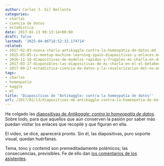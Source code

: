 ```yaml
---
author: Carlos J. Gil Bellosta
categories:
- charlas
- ciencia de datos
- estadística
date: 2017-02-13 08:13:14+00:00
draft: false
lastmod: '2025-04-06T18:52:32.174714'
related:
- 2017-02-03-nueva-charla-antikaggle-contra-la-homeopatia-de-datos.md
- 2015-03-05-iv-meetup-machine-learning-spain-diapositivas-y-enlaces.md
- 2016-11-18-diapositivas-de-modelos-rapidos-y-frugales-mi-charla-en-databeers.md
- 2017-03-17-disponibles-las-diapositivas-de-mi-charla-en-el-el-betabeers-madrid-especial-opendata.md
- 2017-09-27-estadistica-ciencia-de-datos-y-la-revalorizacion-del-no.md
tags:
- charlas
- homeopatía
- kaggle
- ml
title: 'Diapositivas de "Antikaggle: contra la homeopatía de datos"'
url: /2017/02/13/diapositivas-de-antikaggle-contra-la-homeopatia-de-datos/
---
```


He colgado las [diapositivas de _Antikaggle: contra la homeopatía de datos_](https://datanalytics.com/uploads/charla_antikaggle/index.html). Sobre todo, para que aquellos que aún conserven la pasión por saber más puedan visitar los enlaces que recopilé y que figuran en ella.

El vídeo, se dice, aparecerá pronto. Sin él, las diapositivas, puro soporte visual, quedan huérfanas.

Tema, tono y contenid son premeditadamente polémicos; las consecuencias, previsibles. Fe de ello dan [los comentarios de los asistentes](https://www.meetup.com/MachineLearningSpain/events/231863173/?read=1&_af=event&_af_eid=231863173&https=on).
